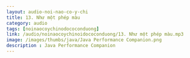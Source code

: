 ```yaml
---
layout: audio-noi-nao-co-y-chi
title: 13. Như một phép màu
category: audio
tags: [noinaocoychinodococonduong]
link: /audio/noinaocoychinoidococonduong/13. Như một phép màu.mp3 
image: /images/thumbs/java/Java Performance Companion.png
description : Java Performance Companion 
---
```












